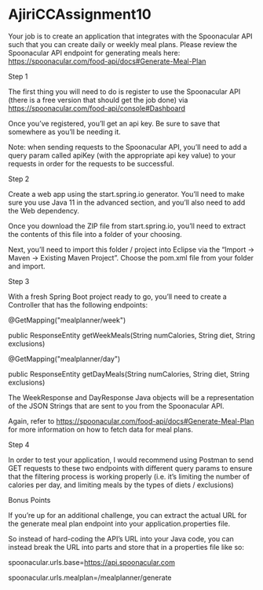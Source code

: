 # AjiriCCAssignment10
Your job is to create an application that integrates with the Spoonacular API such that you can create daily or weekly meal plans. Please review the Spoonacular API endpoint for generating meals here: https://spoonacular.com/food-api/docs#Generate-Meal-Plan

Step 1

The first thing you will need to do is register to use the Spoonacular API (there is a free version that should get the job done) via https://spoonacular.com/food-api/console#Dashboard

Once you’ve registered, you’ll get an api key. Be sure to save that somewhere as you’ll be needing it.

Note: when sending requests to the Spoonacular API, you’ll need to add a query param called apiKey (with the appropriate api key value) to your requests in order for the requests to be successful.

Step 2

Create a web app using the start.spring.io generator. You’ll need to make sure you use Java 11 in the advanced section, and you’ll also need to add the Web dependency.

Once you download the ZIP file from start.spring.io, you’ll need to extract the contents of this file into a folder of your choosing.

Next, you’ll need to import this folder / project into Eclipse via the “Import -> Maven -> Existing Maven Project”. Choose the pom.xml file from your folder and import.

Step 3

With a fresh Spring Boot project ready to go, you’ll need to create a Controller that has the following endpoints:

@GetMapping("mealplanner/week")

public ResponseEntity<WeekResponse> getWeekMeals(String numCalories, String diet, String exclusions)

@GetMapping("mealplanner/day")

public ResponseEntity<DayResponse> getDayMeals(String numCalories, String diet, String exclusions)

The WeekResponse and DayResponse Java objects will be a representation of the JSON Strings that are sent to you from the Spoonacular API.

Again, refer to https://spoonacular.com/food-api/docs#Generate-Meal-Plan for more information on how to fetch data for meal plans.

Step 4

In order to test your application, I would recommend using Postman to send GET requests to these two endpoints with different query params to ensure that the filtering process is working properly (i.e. it’s limiting the number of calories per day, and limiting meals by the types of diets / exclusions)

Bonus Points

If you’re up for an additional challenge, you can extract the actual URL for the generate meal plan endpoint into your application.properties file.

So instead of hard-coding the API’s URL into your Java code, you can instead break the URL into parts and store that in a properties file like so:

spoonacular.urls.base=https://api.spoonacular.com

spoonacular.urls.mealplan=/mealplanner/generate
